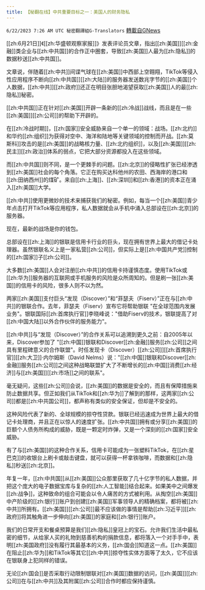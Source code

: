 ```yaml
---
title: 【秘翻在线】中共重要目标之一：美国人的财务隐私
---
```

`6/22/2023 7:26 AM UTC 秘密翻譯組G-Translators` [轉載自GNews](https://gnews.org/articles/1403194)

[[zh:6月21日]]《[[zh:华盛顿观察家报]]》发表评论员文章，指出[[zh:美国]][[zh:金融]]类企业与[[zh:中共国]]的合作正中圈套，导致[[zh:美国]]人最为[[zh:隐私]]的数据秒送[[zh:中共国]]。

文章说，伴随着[[zh:中共]]间谍气球在[[zh:美国]]中西部上空翱翔，TikTok等侵入性应用程序不断向[[zh:中共国]][[zh:大陆]]的服务器发送数兆字节的[[zh:美国]]个人数据，[[zh:中共]][[zh:政府]]还正在明目张胆地渴望获取[[zh:美国]]人的最[[zh:隐私]]秘密。

[[zh:中共国]]正在针对[[zh:美国]]开辟一条新的[[zh:冷战]]战线，而且是在一些[[zh:美国]][[zh:公司]]的帮助下开辟的。

在[[zh:冷战时期]]，[[zh:国家]]安全威胁来自一个单一的领域：战场。[[zh:北约]]和华约[[zh:组织]]为获得对空中、海洋和陆地等关键领域的控制而开战。[[zh:莫斯科]]攻击的是[[zh:美国]]的战略核力量、[[zh:北约组织]]，以及[[zh:美国]][[zh:民主]][[zh:政治]]体系的弱点，它把大部分资源都投入在这些领域。

而[[zh:中共国]]则不同，是一个更棘手的问题。[[zh:北京]]的侵略性扩张已经渗透到[[zh:美国]]社会的每个角落。它正在购买达科他州的农田、西海岸的港口和[[zh:田纳西州]]的煤矿。来自[[zh:上海]]、[[zh:深圳]]和[[zh:香港]]的资本正在涌入[[zh:美国]]大学。

[[zh:中共]]使用更微妙的技术来捕获我们的秘密。例如，每当一个[[zh:美国]]青少年点击打开TikTok等应用程序，私人数据就会从手机中涌入总部设在[[zh:北京]]的服务器。

现在，最新的战场是你的钱包。

总部设在[[zh:上海]]的银联是信用卡行业的巨头，现在拥有世界上最大的借记卡处理器。虽然银联名义上是一家私营[[zh:公司]]，但实际上是[[zh:中国共产党]]控制的[[zh:国家]]子[[zh:公司]]。

大多数[[zh:美国]]人会对注册[[zh:中共]]的信用卡持谨慎态度。使用TikTok或[[zh:华为]]服务器的互联网或手机服务的风险是众所周知的。但是刷一张[[zh:美国]]的信用卡的风险，很多人则不以为然。

两家[[zh:美国]]支付巨头“发现（Discover）”和“菲瑟夫（Fiserv）”正在与[[zh:中共]]的银联合作。去年，菲瑟夫（Fiserv）宣布它将帮助银联 "在全球范围内发展业务"。银联国际[[zh:首席执行官]]李晓峰说："借助Fiserv的技术，银联提高了对[[zh:中国大陆]]以外合作伙伴的服务能力"。

[[zh:中共]]与“发现（Discover）”的合作关系可以追溯到更久之前：自2005年以来，Discover参加了 "[[zh:中国]]银联和Discover[[zh:金融]]服务[[zh:公司]]之间具有里程碑意义的合作联盟"。时任发现卡（Discover）[[zh:公司]][[zh:首席执行官]][[zh:大卫]]·内尔姆斯（David Nelms）说："[[zh:中国]]银联和Discover[[zh:金融]]服务[[zh:公司]]之间这种战略联盟扩大了不断增长的[[zh:中国]]消费[[zh:经济]]与[[zh:美国]][[zh:市场]]之间的联系"。

毫无疑问，这些[[zh:公司]]会说，[[zh:美国]]的数据是安全的，而且有保障措施来防止数据共享。但正如我们从TikTok和[[zh:华为]]了解到的那样，这两家[[zh:公司]]都是[[zh:中共国公司]]，都声称有类似的安全保证，但却是不安全的。

这种风险代表了新的、全球规模的掠夺性贷款。银联已经迅速成为世界上最大的借记卡处理商，并且正在以惊人的速度扩张。[[zh:中共国]]拥有或分享[[zh:美国]]的巨额个人债务所构成的威胁，既是一颗定时炸弹，又是一个深刻的[[zh:国家]]安全威胁。

有了与[[zh:美国]]的这种合作关系，信用卡可能成为一张塑料TikTok，在[[zh:星巴克]]的收银台上刷卡或敲击键盘，就可以获得一杯拿铁咖啡，而数据和[[zh:隐私]]秒送[[zh:北京]]。

年复一年，[[zh:中共国]]从[[zh:美国]]公众那里获取了几十亿字节的私人数据，并把这个庞大的电子数据宝库与复杂的[[zh:人工智能]]结合起来。如果美中之间爆发[[zh:战争]]，这种致命的组合可能会以令人痛苦的方式被利用。从掏空[[zh:美国]]中产阶级的[[zh:银行]]账户到创建[[zh:美国]]军事领导人的精确档案，都将被[[zh:中共]]所拥有。[[zh:美国]][[zh:公司]]最不应该做的事情是帮助[[zh:习近平]][[zh:政府]]将其触角进一步伸向[[zh:美国]]的家庭和[[zh:银行]]账户。

我们的日常开支和餐桌预算是我们[[zh:隐私]]皇冠上的宝石。允许我们生活中最私密的细节，从给家人买的礼物到慈善机构的捐款信息，都将落入一个对手手中，表明[[zh:美国政府]]没有履行其最基本的义务，[[zh:国会]]知道这一点。[[zh:美国]]在阻止[[zh:华为]]和TikTok等其它[[zh:中共]]掠夺性实体方面等了太久，它不应该在银联身上犯同样的错误。

无论[[zh:国会]]是否采取行动限制银联对[[zh:美国]]数据的访问，[[zh:美国]][[zh:公司]]在与[[zh:中共]]及其附属[[zh:公司]]合作时都应保持谨慎。
